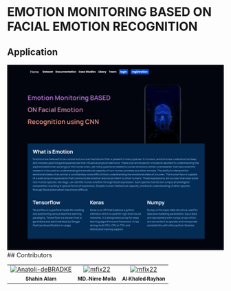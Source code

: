 # EMOTION MONITORING BASED ON FACIAL EMOTION RECOGNITION
## Application
<img src="https://github.com/AhnabShahin/Emotion-monitoring/blob/main/Web%20Applicaton/static/CSS/images/web-interface.png" >
## Contributors

<table><tr><td align="center">
	<a href="https://github.com/AhnabShahin">
	<img src="https://avatars.githubusercontent.com/u/57084544?v=4" width="200px;" alt="Anatoli-deBRADKE"/>
	<br />
	<sub><b>Shahin Alam</b></sub>
	</a><br />
	<td align="center"><a href="https://github.com/NimeMolla"><img src="https://avatars.githubusercontent.com/u/57084454?v=4" width="200px;" alt="mfix22"/>
	<br /><sub><b>MD. Nime Molla</b></sub>
	</a><br /></td>
	<td align="center"><a href="https://github.com/Rayhan1996"><img src="https://avatars.githubusercontent.com/u/59785450?v=4" width="200px;" alt="mfix22"/>
	<br /><sub><b>Al Khaled Rayhan</b></sub>
	</a></td>

</tr></table>

